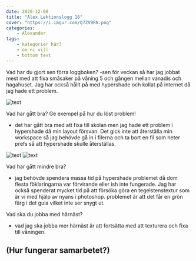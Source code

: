 ```yaml
---
date: 2020-12-08
title: "Alex Lektionslogg 16"
cover: "https://i.imgur.com/Q7ZV9RN.png"
categories: 
    - Alexander
tags:
    - kategorier här?
    - om ni vill
    - bottom text
---
```



Vad har du gjort sen förra loggboken?
-sen för veckan så har jag jobbat mest med att fixa småsaker på våning 5 och gången mellan vanadis och hagahuset. Jag har också hållt på med hypershade och kollat på internet då jag hade ett problem.

![text](https://cdn.discordapp.com/attachments/368028804784062467/785846567886258186/Screenshot_136.jpg)

Vad har gått bra? Ge exempel på hur du löst problem!
- det har gått bra med att fixa till skolan men jag hade ett problem i hypershade då min layout försvan. Det gick inte att återställa min workspace så jag behövde gå in i filerna och
ta bort en fil som heter prefs så att hypershade skulle återställas. 

![text](https://cdn.discordapp.com/attachments/368028804784062467/785846569756524544/Screenshot_134.jpg)
![text](https://cdn.discordapp.com/attachments/368028804784062467/785846567675494400/Screenshot_135.jpg)

Vad har gått mindre bra? 
- jag behövde spendera massa tid på hypershade problemet då dom flesta föklaringarna var förvirande eller ish inte fungerade. 
Jag har också spenderat mycket tid på att försöka göra en tegelstenstextur som är vi med hjälp av nyans i photoshop. problemet är att det får en grön färg i det gula vilket inte ser snygt ut.


Vad ska du jobba med härnäst?
- vad jag ska jobba mer härnäst är att fortsätta med att texturera och fixa till våningen. 

(Hur fungerar samarbetet?)
- 
